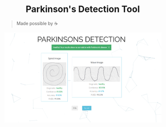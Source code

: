 <h1 align="center">Parkinson's Detection Tool</h1>

>Made possible by :coffee:

<img src="gitstatic/base_img.png" alt="Base Parkinson Example IMG" title="">

